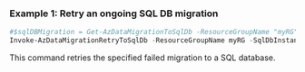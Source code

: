 ### Example 1: Retry an ongoing SQL DB migration
```powershell
#$sqlDBMigration = Get-AzDataMigrationToSqlDb -ResourceGroupName "myRG" -SqlDbInstanceName "mySqlDb" -TargetDbName "mydb1"
Invoke-AzDataMigrationRetryToSqlDb -ResourceGroupName myRG -SqlDbInstanceName sqldb -TargetDbName sqldb -MigrationOperationId migOpId
```

This command retries the specified failed migration to a SQL database.